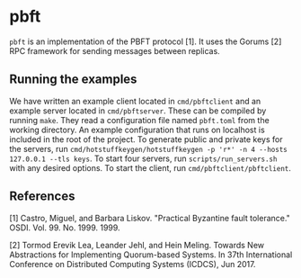 # pbft

`pbft` is an implementation of the PBFT protocol [1]. It uses the Gorums [2] RPC framework for sending messages between replicas.

## Running the examples

We have written an example client located in `cmd/pbftclient` and an example server located in `cmd/pbftserver`.
These can be compiled by running `make`.
They read a configuration file named `pbft.toml` from the working directory.
An example configuration that runs on localhost is included in the root of the project.
To generate public and private keys for the servers, run `cmd/hotstuffkeygen/hotstuffkeygen -p 'r*' -n 4 --hosts 127.0.0.1 --tls keys`.
To start four servers, run `scripts/run_servers.sh` with any desired options.
To start the client, run `cmd/pbftclient/pbftclient`.


## References

[1] Castro, Miguel, and Barbara Liskov. "Practical Byzantine fault tolerance." OSDI. Vol. 99. No. 1999. 1999.

[2] Tormod Erevik Lea, Leander Jehl, and Hein Meling. Towards New Abstractions for Implementing Quorum-based Systems. In 37th International Conference on Distributed Computing Systems (ICDCS), Jun 2017.
